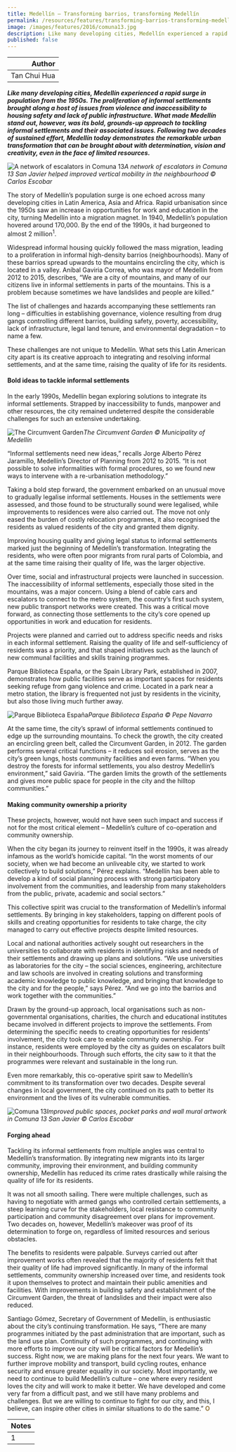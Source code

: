 ```yaml
---
title: Medellín – Transforming barrios, transforming Medellín
permalink: /resources/features/transforming-barrios-transforming-medellin/
image: /images/features/2016/comuna13.jpg
description: Like many developing cities, Medellín experienced a rapid surge in population from the 1950s. The proliferation of informal settlements brought along a host of issues from violence and inaccessibility to housing safety and lack of public infrastructure. What made Medellín stand out, however, was its bold, grounds-up approach to tackling informal settlements and their associated issues. Following two decades of sustained effort, Medellín today demonstrates the remarkable urban transformation that can be brought about with determination, vision and creativity, even in the face of limited resources.
published: false
---
```


| Author |
|---:|
| Tan Chui Hua |

***Like many developing cities, Medellín experienced a rapid surge in population from the 1950s. The proliferation of informal settlements brought along a host of issues from violence and inaccessibility to housing safety and lack of public infrastructure. What made Medellín stand out, however, was its bold, grounds-up approach to tackling informal settlements and their associated issues. Following two decades of sustained effort, Medellín today demonstrates the remarkable urban transformation that can be brought about with determination, vision and creativity, even in the face of limited resources.***

![A network of escalators in Comuna 13](/images/features/2016/comuna13.jpg/)*A network of escalators in Comuna 13 San Javier helped improved vertical mobility in the neighbourhood © Carlos Escobar*

The story of Medellín’s population surge is one echoed across many developing cities in Latin America, Asia and Africa. Rapid urbanisation since the 1950s saw an increase in opportunities for work and education in the city, turning Medellín into a migration magnet. In 1940, Medellín’s population hovered around 170,000. By the end of the 1990s, it had burgeoned to almost 2 million<sup>1</sup>.

Widespread informal housing quickly followed the mass migration, leading to a proliferation in informal high-density barrios (neighbourhoods). Many of these barrios spread upwards to the mountains encircling the city, which is located in a valley. Aníbal Gaviria Correa, who was mayor of Medellín from 2012 to 2015, describes, “We are a city of mountains, and many of our citizens live in informal settlements in parts of the mountains. This is a problem because sometimes we have landslides and people are killed.”

The list of challenges and hazards accompanying these settlements ran long – difficulties in establishing governance, violence resulting from drug gangs controlling different barrios, building safety, poverty, accessibility, lack of infrastructure, legal land tenure, and environmental degradation – to name a few.

These challenges are not unique to Medellín. What sets this Latin American city apart is its creative approach to integrating and resolving informal settlements, and at the same time, raising the quality of life for its residents.

#### **Bold ideas to tackle informal settlements**

In the early 1990s, Medellín began exploring solutions to integrate its informal settlements. Strapped by inaccessibility to funds, manpower and other resources, the city remained undeterred despite the considerable challenges for such an extensive undertaking.

![The Circumvent Garden](/images/features/2016/circumvent-garden.jpg/)*The Circumvent Garden © Municipality of Medellín*

“Informal settlements need new ideas,” recalls Jorge Alberto Pérez Jaramillo, Medellín’s Director of Planning from 2012 to 2015. “It is not possible to solve informalities with formal procedures, so we found new ways to intervene with a re-urbanisation methodology.”

Taking a bold step forward, the government embarked on an unusual move to gradually legalise informal settlements. Houses in the settlements were assessed, and those found to be structurally sound were legalised, while improvements to residences were also carried out. The move not only eased the burden of costly relocation programmes, it also recognised the residents as valued residents of the city and granted them dignity.

Improving housing quality and giving legal status to informal settlements marked just the beginning of Medellín’s transformation. Integrating the residents, who were often poor migrants from rural parts of Colombia, and at the same time raising their quality of life, was the larger objective.

Over time, social and infrastructural projects were launched in succession. The inaccessibility of informal settlements, especially those sited in the mountains, was a major concern. Using a blend of cable cars and escalators to connect to the metro system, the country’s first such system, new public transport networks were created. This was a critical move forward, as connecting those settlements to the city’s core opened up opportunities in work and education for residents.

Projects were planned and carried out to address specific needs and risks in each informal settlement. Raising the quality of life and self-sufficiency of residents was a priority, and that shaped initiatives such as the launch of new communal facilities and skills training programmes.

Parque Biblioteca España, or the Spain Library Park, established in 2007, demonstrates how public facilities serve as important spaces for residents seeking refuge from gang violence and crime. Located in a park near a metro station, the library is frequented not just by residents in the vicinity, but also those living much further away.

![Parque Biblioteca España](/images/features/2016/spanish-library.jpg/)*Parque Biblioteca España © Pepe Navarro*

At the same time, the city’s sprawl of informal settlements continued to edge up the surrounding mountains. To check the growth, the city created an encircling green belt, called the Circumvent Garden, in 2012. The garden performs several critical functions – it reduces soil erosion, serves as the city’s green lungs, hosts community facilities and even farms. “When you destroy the forests for informal settlements, you also destroy Medellín’s environment,” said Gaviria. “The garden limits the growth of the settlements and gives more public space for people in the city and the hilltop communities.”

#### **Making community ownership a priority**

These projects, however, would not have seen such impact and success if not for the most critical element – Medellín’s culture of co-operation and community ownership.

When the city began its journey to reinvent itself in the 1990s, it was already infamous as the world’s homicide capital. “In the worst moments of our society, when we had become an unliveable city, we started to work collectively to build solutions,” Pérez explains. “Medellín has been able to develop a kind of social planning process with strong participatory involvement from the communities, and leadership from many stakeholders from the public, private, academic and social sectors.”

This collective spirit was crucial to the transformation of Medellín’s informal settlements. By bringing in key stakeholders, tapping on different pools of skills and creating opportunities for residents to take charge, the city managed to carry out effective projects despite limited resources.

Local and national authorities actively sought out researchers in the universities to collaborate with residents in identifying risks and needs of their settlements and drawing up plans and solutions. “We use universities as laboratories for the city – the social sciences, engineering, architecture and law schools are involved in creating solutions and transforming academic knowledge to public knowledge, and bringing that knowledge to the city and for the people,” says Pérez. “And we go into the barrios and work together with the communities.”

Drawn by the ground-up approach, local organisations such as non-governmental organisations, charities, the church and educational institutes became involved in different projects to improve the settlements. From determining the specific needs to creating opportunities for residents’ involvement, the city took care to enable community ownership. For instance, residents were employed by the city as guides on escalators built in their neighbourhoods. Through such efforts, the city saw to it that the programmes were relevant and sustainable in the long run.

Even more remarkably, this co-operative spirit saw to Medellín’s commitment to its transformation over two decades. Despite several changes in local government, the city continued on its path to better its environment and the lives of its vulnerable communities.

![Comuna 13](/images/features/2016/comuna13-2.jpg/)*Improved public spaces, pocket parks and wall mural artwork in Comuna 13 San Javier © Carlos Escobar*

#### **Forging ahead**

Tackling its informal settlements from multiple angles was central to Medellín’s transformation. By integrating new migrants into its larger community, improving their environment, and building community ownership, Medellín has reduced its crime rates drastically while raising the quality of life for its residents.

It was not all smooth sailing. There were multiple challenges, such as having to negotiate with armed gangs who controlled certain settlements, a steep learning curve for the stakeholders, local resistance to community participation and community disagreement over plans for improvement. Two decades on, however, Medellín’s makeover was proof of its determination to forge on, regardless of limited resources and serious obstacles.

The benefits to residents were palpable. Surveys carried out after improvement works often revealed that the majority of residents felt that their quality of life had improved significantly. In many of the informal settlements, community ownership increased over time, and residents took it upon themselves to protect and maintain their public amenities and facilities. With improvements in building safety and establishment of the Circumvent Garden, the threat of landslides and their impact were also reduced.

Santiago Gómez, Secretary of Government of Medellín, is enthusiastic about the city’s continuing transformation. He says, “There are many programmes initiated by the past administration that are important, such as the land use plan. Continuity of such programmes, and continuing with more efforts to improve our city will be critical factors for Medellín’s success. Right now, we are making plans for the next four years. We want to further improve mobility and transport, build cycling routes, enhance security and ensure greater equality in our society. Most importantly, we need to continue to build Medellín’s culture – one where every resident loves the city and will work to make it better. We have developed and come very far from a difficult past, and we still have many problems and challenges. But we are willing to continue to fight for our city, and this, I believe, can inspire other cities in similar situations to do the same.” **<font color="#967942">O</font>** 

| Notes |
|:---|
| 1 | Imparato, Ivo, and Jeff Ruster. 2003. Slum Upgrading and Participation: Lessons from Latin America. Washington: The International Bank for Reconstruction and Development/ The World Bank |
